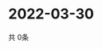 # 2022-03-30
  共 0条

  <!-- BEGIN -->
  <!-- 最后更新时间Wed Mar 30 2022 17:06:53 GMT+0000 (Coordinated Universal Time) -->
  
  <!-- END -->
  
  